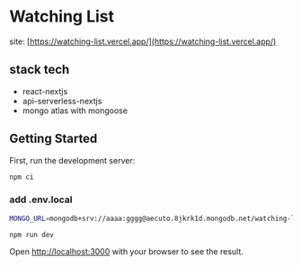 # Watching List

site: [https://watching-list.vercel.app/](https://watching-list.vercel.app/)

## stack tech
- react-nextjs
- api-serverless-nextjs
- mongo atlas with mongoose
## Getting Started

First, run the development server:

```sh
npm ci
```

### add .env.local
```sh
MONGO_URL=mongodb+srv://aaaa:gggg@aecuto.8jkrk1d.mongodb.net/watching-list-test
```

```sh
npm run dev
```

Open [http://localhost:3000](http://localhost:3000) with your browser to see the result.

